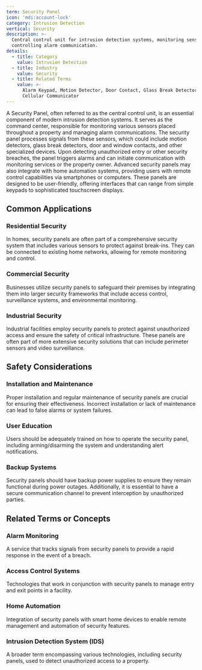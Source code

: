 ```yaml
---
term: Security Panel
icon: 'mdi:account-lock'
category: Intrusion Detection
vertical: Security
description: >-
  Central control unit for intrusion detection systems, monitoring sensors and
  controlling alarm communication.
details:
  - title: Category
    value: Intrusion Detection
  - title: Industry
    value: Security
  - title: Related Terms
    value: >-
      Alarm Keypad, Motion Detector, Door Contact, Glass Break Detector,
      Cellular Communicator
---
```

A Security Panel, often referred to as the central control unit, is an essential component of modern intrusion detection systems. It serves as the command center, responsible for monitoring various sensors placed throughout a property and managing alarm communications. The security panel processes signals from these sensors, which could include motion detectors, glass break detectors, door and window contacts, and other specialized devices. Upon detecting unauthorized entry or other security breaches, the panel triggers alarms and can initiate communication with monitoring services or the property owner. Advanced security panels may also integrate with home automation systems, providing users with remote control capabilities via smartphones or computers. These panels are designed to be user-friendly, offering interfaces that can range from simple keypads to sophisticated touchscreen displays.

## Common Applications

### Residential Security
In homes, security panels are often part of a comprehensive security system that includes various sensors to protect against break-ins. They can be connected to existing home networks, allowing for remote monitoring and control.

### Commercial Security
Businesses utilize security panels to safeguard their premises by integrating them into larger security frameworks that include access control, surveillance systems, and environmental monitoring.

### Industrial Security
Industrial facilities employ security panels to protect against unauthorized access and ensure the safety of critical infrastructure. These panels are often part of more extensive security solutions that can include perimeter sensors and video surveillance.

## Safety Considerations

### Installation and Maintenance
Proper installation and regular maintenance of security panels are crucial for ensuring their effectiveness. Incorrect installation or lack of maintenance can lead to false alarms or system failures.

### User Education
Users should be adequately trained on how to operate the security panel, including arming/disarming the system and understanding alert notifications.

### Backup Systems
Security panels should have backup power supplies to ensure they remain functional during power outages. Additionally, it is essential to have a secure communication channel to prevent interception by unauthorized parties.

## Related Terms or Concepts

### Alarm Monitoring
A service that tracks signals from security panels to provide a rapid response in the event of a breach.

### Access Control Systems
Technologies that work in conjunction with security panels to manage entry and exit points in a facility.

### Home Automation
Integration of security panels with smart home devices to enable remote management and automation of security features.

### Intrusion Detection System (IDS)
A broader term encompassing various technologies, including security panels, used to detect unauthorized access to a property.
